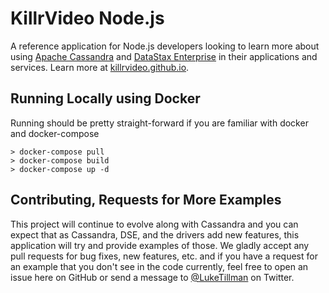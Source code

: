 # KillrVideo Node.js

A reference application for Node.js developers looking to learn more about using 
[Apache Cassandra][cassandra] and [DataStax Enterprise][dse] in their applications and 
services. Learn more at [killrvideo.github.io][killrvideo].

## Running Locally using Docker

Running should be pretty straight-forward if you are familiar with docker and docker-compose

```
> docker-compose pull
> docker-compose build
> docker-compose up -d
```

## Contributing, Requests for More Examples

This project will continue to evolve along with Cassandra and you can expect that as 
Cassandra, DSE, and the drivers add new features, this application will try and provide 
examples of those.  We gladly accept any pull requests for bug fixes, new features, etc. and 
if you have a request for an example that you don't see in the code currently, feel free to
open an issue here on GitHub or send a message to [@LukeTillman][twitter] on Twitter.

[cassandra]: http://cassandra.apache.org/
[dse]: http://www.datastax.com/products/datastax-enterprise
[killrvideo]: https://killrvideo.github.io/
[getting-started]: https://killrvideo.github.io/getting-started/
[getting-started-node]: https://killrvideo.github.io/docs/languages/nodejs/
[twitter]: https://twitter.com/LukeTillman
